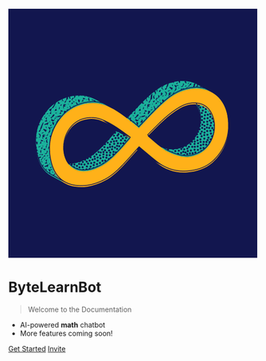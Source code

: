 ![logo](_media/bytelearn.png ':size=100')

# ByteLearnBot

> Welcome to the Documentation
- AI-powered **math** chatbot
- More features coming soon!

[Get Started](#bytelearn-bot)
[Invite](https://discord.com/oauth2/authorize?client_id=1212368275519053824&permissions=534726962688&scope=bot)